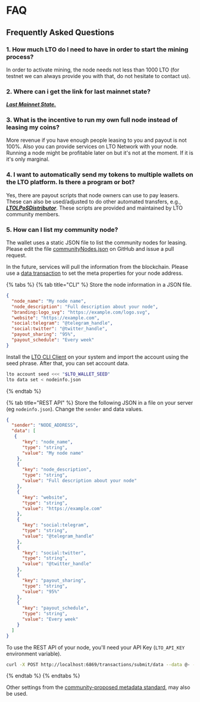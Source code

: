# FAQ

## Frequently Asked Questions

### 1. How much LTO do I need to have in order to start the mining process?

In order to activate mining, the node needs not less than 1000 LTO (for testnet we can always provide you with that, do not hesitate to contact us).

### 2. Where can i get the link for last mainnet state?

[_**Last Mainnet State.**_](https://nodes.lto.network)

### 3. What is the incentive to run my own full node instead of leasing my coins?

More revenue if you have enough people leasing to you and payout is not 100%. Also you can provide services on LTO Network with your node. Running a node might be profitable later on but it's not at the moment. If it is it's only marginal.

### 4. I want to automatically send my tokens to multiple wallets on the LTO platform. Is there a program or bot?

Yes, there are payout scripts that node owners can use to pay leasers. These can also be used/adjusted to do other automated transfers, e.g., [_**LTOLPoSDistributor**_](https://github.com/jayjaynl/LTO\_LPoSDistributor). These scripts are provided and maintained by LTO community members.

### **5. How can I list my community node?**

The wallet uses a static JSON file to list the community nodes for leasing. Please edit the file [communityNodes.json](https://github.com/ltonetwork/lto-wallet/blob/master/src/communityNodes.json) on GitHub and issue a pull request.

In the future, services will pull the information from the blockchain. Please use a [data transaction](../../protocol/public/transactions/data.md) to set the meta properties for your node address.

{% tabs %}
{% tab title="CLI" %}
Store the node information in a JSON file.

```json
{
  "node_name": "My node name",
  "node_description": "Full description about your node",
  "branding:logo_svg": "https://example.com/logo.svg",
  "website": "https://example.com",
  "social:telegram": "@telegram_handle",
  "social:twitter": "@twitter_handle",
  "payout_sharing": "95%",
  "payout_schedule": "Every week"
}
```



Install the [LTO CLI Client](../../wallets/wallets/cli-client.md) on your system and import the account using the seed phrase. After that, you can set account data.

```bash
lto account seed <<< "$LTO_WALLET_SEED"
lto data set < nodeinfo.json
```
{% endtab %}

{% tab title="REST API" %}
Store the following JSON in a file on your server (eg `nodeinfo.json`). Change the `sender` and data values.

```json
{
  "sender": "NODE_ADDRESS",
  "data": [
   {
      "key": "node_name",
      "type": "string",
      "value": "My node name"
    },
    {
      "key": "node_description",
      "type": "string",
      "value": "Full description about your node"
    },
    {
      "key": "website",
      "type": "string",
      "value": "https://example.com"
    },
    {
      "key": "social:telegram",
      "type": "string",
      "value": "@telegram_handle"
    },
    {
      "key": "social:twitter",
      "type": "string",
      "value": "@twitter_handle"
    },
    {
      "key": "payout_sharing",
      "type": "string",
      "value": "95%"
    },    
    {
      "key": "payout_schedule",
      "type": "string",
      "value": "Every week"
    }
  ]
}
```

To use the REST API of your node, you'll need your API Key (`LTO_API_KEY` environment variable).

```bash
curl -X POST http://localhost:6869/transactions/submit/data --data @- -H "Authorization: bearer API_KEY" < nodeinfo.json
```
{% endtab %}
{% endtabs %}

Other settings from the [community-proposed metadata standard](https://github.com/sbrekelmans/generator-info-standard), may also be used.

